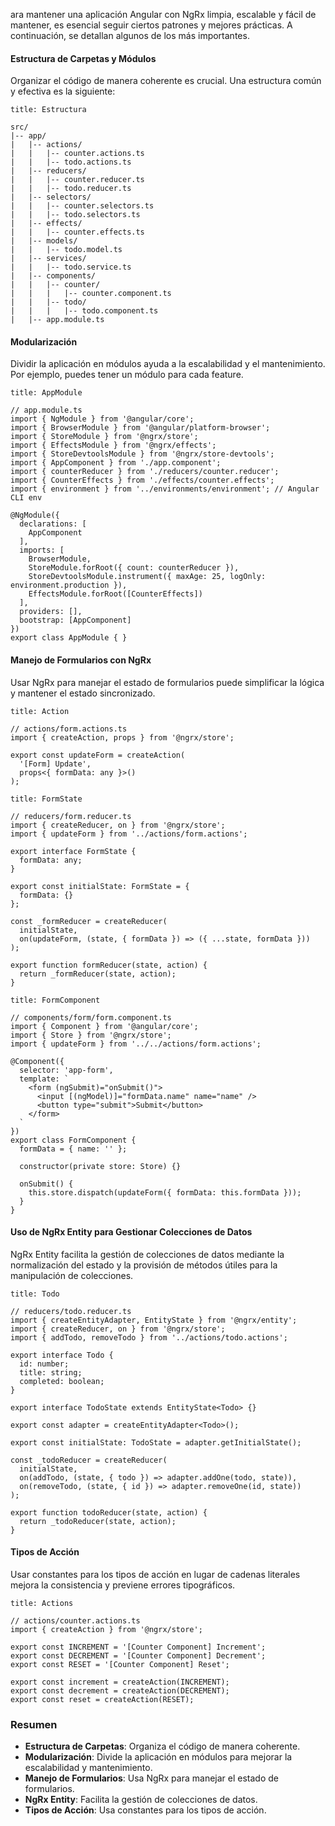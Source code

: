 ara mantener una aplicación Angular con NgRx limpia, escalable y fácil de mantener, es esencial seguir ciertos patrones y mejores prácticas. A continuación, se detallan algunos de los más importantes.

#### Estructura de Carpetas y Módulos

Organizar el código de manera coherente es crucial. Una estructura común y efectiva es la siguiente:

```ad-tip
title: Estructura
```
```
src/
|-- app/
|   |-- actions/
|   |   |-- counter.actions.ts
|   |   |-- todo.actions.ts
|   |-- reducers/
|   |   |-- counter.reducer.ts
|   |   |-- todo.reducer.ts
|   |-- selectors/
|   |   |-- counter.selectors.ts
|   |   |-- todo.selectors.ts
|   |-- effects/
|   |   |-- counter.effects.ts
|   |-- models/
|   |   |-- todo.model.ts
|   |-- services/
|   |   |-- todo.service.ts
|   |-- components/
|   |   |-- counter/
|   |   |   |-- counter.component.ts
|   |   |-- todo/
|   |   |   |-- todo.component.ts
|   |-- app.module.ts
```

#### Modularización

Dividir la aplicación en módulos ayuda a la escalabilidad y el mantenimiento. Por ejemplo, puedes tener un módulo para cada feature.

```ad-important
title: AppModule
```
```
// app.module.ts
import { NgModule } from '@angular/core';
import { BrowserModule } from '@angular/platform-browser';
import { StoreModule } from '@ngrx/store';
import { EffectsModule } from '@ngrx/effects';
import { StoreDevtoolsModule } from '@ngrx/store-devtools';
import { AppComponent } from './app.component';
import { counterReducer } from './reducers/counter.reducer';
import { CounterEffects } from './effects/counter.effects';
import { environment } from '../environments/environment'; // Angular CLI env

@NgModule({
  declarations: [
    AppComponent
  ],
  imports: [
    BrowserModule,
    StoreModule.forRoot({ count: counterReducer }),
    StoreDevtoolsModule.instrument({ maxAge: 25, logOnly: environment.production }),
    EffectsModule.forRoot([CounterEffects])
  ],
  providers: [],
  bootstrap: [AppComponent]
})
export class AppModule { }
```

#### Manejo de Formularios con NgRx

Usar NgRx para manejar el estado de formularios puede simplificar la lógica y mantener el estado sincronizado.

```ad-info
title: Action
```
```
// actions/form.actions.ts
import { createAction, props } from '@ngrx/store';

export const updateForm = createAction(
  '[Form] Update',
  props<{ formData: any }>()
);
```

```ad-important
title: FormState
```
```
// reducers/form.reducer.ts
import { createReducer, on } from '@ngrx/store';
import { updateForm } from '../actions/form.actions';

export interface FormState {
  formData: any;
}

export const initialState: FormState = {
  formData: {}
};

const _formReducer = createReducer(
  initialState,
  on(updateForm, (state, { formData }) => ({ ...state, formData }))
);

export function formReducer(state, action) {
  return _formReducer(state, action);
}
```

```ad-important
title: FormComponent
```
```
// components/form/form.component.ts
import { Component } from '@angular/core';
import { Store } from '@ngrx/store';
import { updateForm } from '../../actions/form.actions';

@Component({
  selector: 'app-form',
  template: `
    <form (ngSubmit)="onSubmit()">
      <input [(ngModel)]="formData.name" name="name" />
      <button type="submit">Submit</button>
    </form>
  `
})
export class FormComponent {
  formData = { name: '' };

  constructor(private store: Store) {}

  onSubmit() {
    this.store.dispatch(updateForm({ formData: this.formData }));
  }
}
```

#### Uso de NgRx Entity para Gestionar Colecciones de Datos

NgRx Entity facilita la gestión de colecciones de datos mediante la normalización del estado y la provisión de métodos útiles para la manipulación de colecciones.

```ad-important
title: Todo
```
```
// reducers/todo.reducer.ts
import { createEntityAdapter, EntityState } from '@ngrx/entity';
import { createReducer, on } from '@ngrx/store';
import { addTodo, removeTodo } from '../actions/todo.actions';

export interface Todo {
  id: number;
  title: string;
  completed: boolean;
}

export interface TodoState extends EntityState<Todo> {}

export const adapter = createEntityAdapter<Todo>();

export const initialState: TodoState = adapter.getInitialState();

const _todoReducer = createReducer(
  initialState,
  on(addTodo, (state, { todo }) => adapter.addOne(todo, state)),
  on(removeTodo, (state, { id }) => adapter.removeOne(id, state))
);

export function todoReducer(state, action) {
  return _todoReducer(state, action);
}
```

#### Tipos de Acción

Usar constantes para los tipos de acción en lugar de cadenas literales mejora la consistencia y previene errores tipográficos.

```ad-info
title: Actions
```
```
// actions/counter.actions.ts
import { createAction } from '@ngrx/store';

export const INCREMENT = '[Counter Component] Increment';
export const DECREMENT = '[Counter Component] Decrement';
export const RESET = '[Counter Component] Reset';

export const increment = createAction(INCREMENT);
export const decrement = createAction(DECREMENT);
export const reset = createAction(RESET);
```

### Resumen

- **Estructura de Carpetas**: Organiza el código de manera coherente.
- **Modularización**: Divide la aplicación en módulos para mejorar la escalabilidad y mantenimiento.
- **Manejo de Formularios**: Usa NgRx para manejar el estado de formularios.
- **NgRx Entity**: Facilita la gestión de colecciones de datos.
- **Tipos de Acción**: Usa constantes para los tipos de acción.